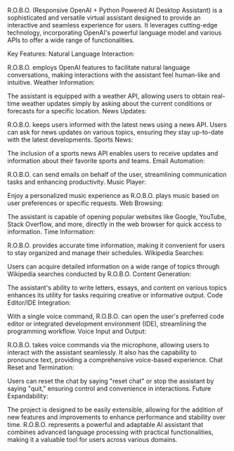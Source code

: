 R.O.B.O. (Responsive OpenAI + Python Powered AI Desktop Assistant) is a sophisticated and versatile virtual assistant designed to provide an interactive and seamless experience for users. It leverages 
cutting-edge technology, incorporating OpenAI's powerful language model and various APIs to offer a wide range of functionalities.

Key Features:
Natural Language Interaction:

R.O.B.O. employs OpenAI features to facilitate natural language conversations, making interactions with the assistant feel human-like and intuitive. Weather Information:

The assistant is equipped with a weather API, allowing users to obtain real-time weather updates simply by asking about the current conditions or forecasts for a specific location. News Updates:

R.O.B.O. keeps users informed with the latest news using a news API. Users can ask for news updates on various topics, ensuring they stay up-to-date with the latest developments. Sports News:

The inclusion of a sports news API enables users to receive updates and information about their favorite sports and teams. Email Automation:

R.O.B.O. can send emails on behalf of the user, streamlining communication tasks and enhancing productivity. Music Player:

Enjoy a personalized music experience as R.O.B.O. plays music based on user preferences or specific requests. Web Browsing:

The assistant is capable of opening popular websites like Google, YouTube, Stack Overflow, and more, directly in the web browser for quick access to information. Time Information:

R.O.B.O. provides accurate time information, making it convenient for users to stay organized and manage their schedules. Wikipedia Searches:

Users can acquire detailed information on a wide range of topics through Wikipedia searches conducted by R.O.B.O. Content Generation:

The assistant's ability to write letters, essays, and content on various topics enhances its utility for tasks requiring creative or informative output. Code Editor/IDE Integration:

With a single voice command, R.O.B.O. can open the user's preferred code editor or integrated development environment (IDE), streamlining the programming workflow. Voice Input and Output:

R.O.B.O. takes voice commands via the microphone, allowing users to interact with the assistant seamlessly. It also has the capability to pronounce text, providing a comprehensive voice-based experience. Chat 
Reset and Termination:

Users can reset the chat by saying "reset chat" or stop the assistant by saying "quit," ensuring control and convenience in interactions. Future Expandability:

The project is designed to be easily extensible, allowing for the addition of new features and improvements to enhance performance and stability over time. R.O.B.O. represents a powerful and adaptable AI 
assistant that combines advanced language processing with practical functionalities, making it a valuable tool for users across various domains.
